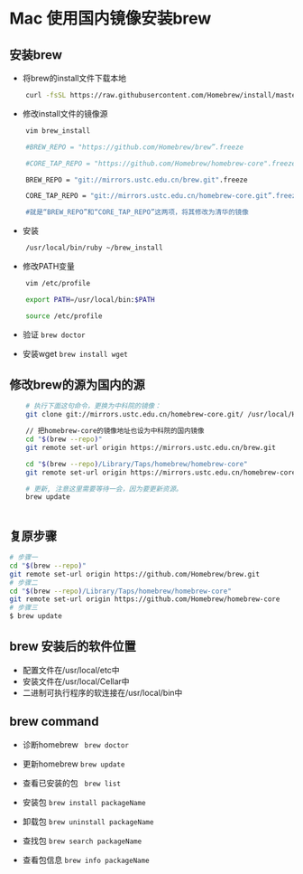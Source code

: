 # Mac 使用国内镜像安装brew

## 安装brew

- 将brew的install文件下载本地

```bash
    curl -fsSL https://raw.githubusercontent.com/Homebrew/install/master/install >> brew_install
```

- 修改install文件的镜像源

```bash
    vim brew_install

    #BREW_REPO = "https://github.com/Homebrew/brew”.freeze

    #CORE_TAP_REPO = "https://github.com/Homebrew/homebrew-core".freeze

    BREW_REPO = "git://mirrors.ustc.edu.cn/brew.git".freeze

    CORE_TAP_REPO = "git://mirrors.ustc.edu.cn/homebrew-core.git”.freeze

    #就是“BREW_REPO”和“CORE_TAP_REPO”这两项，将其修改为清华的镜像
```

- 安装

```bash
    /usr/local/bin/ruby ~/brew_install
```

- 修改PATH变量

```bash
    vim /etc/profile

    export PATH=/usr/local/bin:$PATH

    source /etc/profile
```

- 验证
`brew doctor`


- 安装wget
`brew install wget`


## 修改brew的源为国内的源

``` bash
    # 执行下面这句命令，更换为中科院的镜像：
    git clone git://mirrors.ustc.edu.cn/homebrew-core.git/ /usr/local/Homebrew/Library/Taps/homebrew/homebrew-core --depth=1

    // 把homebrew-core的镜像地址也设为中科院的国内镜像
    cd "$(brew --repo)" 
    git remote set-url origin https://mirrors.ustc.edu.cn/brew.git

    cd "$(brew --repo)/Library/Taps/homebrew/homebrew-core" 
    git remote set-url origin https://mirrors.ustc.edu.cn/homebrew-core.git

    # 更新, 注意这里需要等待一会，因为要更新资源。
    brew update
    
```



## 复原步骤
``` bash 
# 步骤一
cd "$(brew --repo)"
git remote set-url origin https://github.com/Homebrew/brew.git
# 步骤二
cd "$(brew --repo)/Library/Taps/homebrew/homebrew-core"
git remote set-url origin https://github.com/Homebrew/homebrew-core
# 步骤三
$ brew update

```

## brew 安装后的软件位置

- 配置文件在/usr/local/etc中
- 安装文件在/usr/local/Cellar中
- 二进制可执行程序的软连接在/usr/local/bin中

## brew command
- 诊断homebrew
` brew doctor`
 
- 更新homebrew
`brew update`

- 查看已安装的包
` brew list`

- 安装包
 `brew install packageName`

- 卸载包
 `brew uninstall packageName`

- 查找包
 `brew search packageName`

- 查看包信息
 `brew info packageName` 

```
